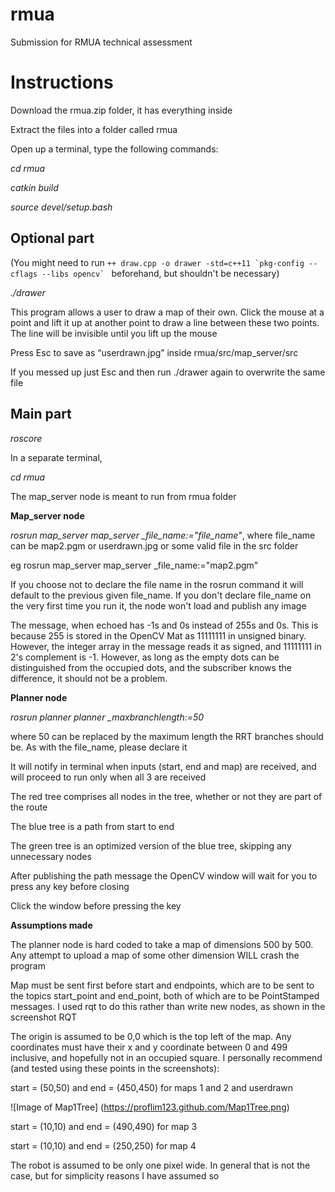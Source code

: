 # rmua
Submission for RMUA technical assessment
# Instructions
Download the rmua.zip folder, it has everything inside

Extract the files into a folder called rmua

Open up a terminal, type the following commands:

*cd rmua*

*catkin build*

*source devel/setup.bash*
## Optional part
(You might need to run ```++ draw.cpp -o drawer -std=c++11 `pkg-config --cflags --libs opencv` ``` beforehand, but shouldn't be necessary)

*./drawer*

This program allows a user to draw a map of their own. Click the mouse at a point and lift it up at another point to draw a line between these two points. The line will be invisible until you lift up the mouse 

Press Esc to save as “userdrawn.jpg” inside rmua/src/map_server/src 

If you messed up just Esc and then run ./drawer again to overwrite the same file

## Main part
*roscore*

In a separate terminal, 

*cd rmua*

The map_server node is meant to run from rmua folder

**Map_server node**

*rosrun map_server map_server _file_name:="file_name"*, where file_name can be map2.pgm or userdrawn.jpg or some valid file in the src folder

eg rosrun map_server map_server _file_name:="map2.pgm"

If you choose not to declare the file name in the rosrun command it will default to the previous given file_name. If you don't declare file_name on the very first time you run it, the node won't load and publish any image

The message, when echoed has -1s and 0s instead of 255s and 0s. This is because 255 is stored in the OpenCV Mat as 11111111 in unsigned binary. However, the integer array in the message reads it as signed, and 11111111 in 2's complement is -1. However, as long as the empty dots can be distinguished from the occupied dots, and the subscriber knows the difference, it should not be a problem.

**Planner node**

*rosrun planner planner _maxbranchlength:=50*

where 50 can be replaced by the maximum length the RRT branches should be. As with the file_name, please declare it

It will notify in terminal when inputs (start, end and map) are received, and will proceed to run only when all 3 are received

The red tree comprises all nodes in the tree, whether or not they are part of the route

The blue tree is a path from start to end

The green tree is an optimized version of the blue tree, skipping any unnecessary nodes

After publishing the path message the OpenCV window will wait for you to press any key before closing

Click the window before pressing the key


**Assumptions made**

The planner node is hard coded to take a map of dimensions 500 by 500. Any attempt to upload a map of some other dimension WILL crash the program

Map must be sent first before start and endpoints, which are to be sent to the topics start_point and end_point, both of which are to be PointStamped messages. I used rqt to do this rather than write new nodes, as shown in the screenshot RQT

The origin is assumed to be 0,0 which is the top left of the map. Any coordinates must have their x and y coordinate between 0 and 499 inclusive, and hopefully not in an occupied square. I personally recommend (and tested using these points in the screenshots):

start = (50,50) and end = (450,450) for maps 1 and 2 and userdrawn

![Image of Map1Tree]
(https://proflim123.github.com/Map1Tree.png)

start = (10,10) and end = (490,490) for map 3

start = (10,10) and end = (250,250) for map 4

The robot is assumed to be only one pixel wide. In general that is not the case, but for simplicity reasons I have assumed so
